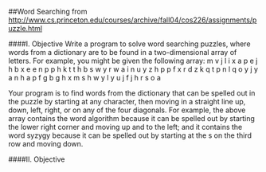 ##Word Searching 
from http://www.cs.princeton.edu/courses/archive/fall04/cos226/assignments/puzzle.html

####I. Objective
Write a program to solve word searching puzzles, where words from a dictionary are to be found in a two-dimensional array of letters. For example, you might be given the following array:
                     m v j l i x a p e
                     j h b x e e n p p
                     h k t t h b s w y
                     r w a i n u y z h
                     p p f x r d z k q
                     t p n l q o y j y
                     a n h a p f g b g
                     h x m s h w y l y
                     u j f j h r s o a

Your program is to find words from the dictionary that can be spelled out in the puzzle by starting at any character, then moving in a straight line up, down, left, right, or on any of the four diagonals. For example, the above array contains the word algorithm because it can be spelled out by starting the lower right corner and moving up and to the left; and it contains the word syzygy because it can be spelled out by starting at the s on the third row and moving down.

####II. Objective
